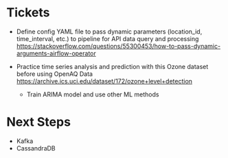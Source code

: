 # Tickets

* Define config YAML file to pass dynamic parameters (location_id, time_interval, etc.) to pipeline for API data query and processing https://stackoverflow.com/questions/55300453/how-to-pass-dynamic-arguments-airflow-operator

* Practice time series analysis and prediction with this Ozone dataset before using OpenAQ Data https://archive.ics.uci.edu/dataset/172/ozone+level+detection
  * Train ARIMA model and use other ML methods

# Next Steps
* Kafka
* CassandraDB